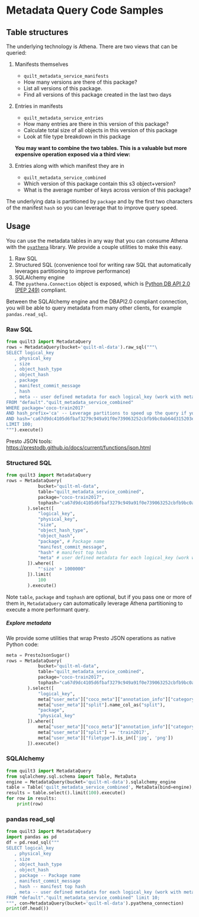 # Metadata Query Code Samples


## Table structures

The underlying technology is Athena. There are two views that can be queried:

1. Manifests themselves
    - `quilt_metadata_service_manifests`
    - How many versions are there of this package?
    - List all versions of this package.
    - Find all versions of this package created in the last two days
2. Entries in manifests  
    - `quilt_metadata_service_entries`
    - How many entries are there in this version of this package?
    - Calculate total size of all objects in this version of this package
    - Look at file type breakdown in this package

   __You may want to combine the two tables. This is a valuable but more expensive operation exposed via a third view:__

3. Entries along with which manifest they are in
    - `quilt_metadata_service_combined`
    - Which version of this package contain this s3 object+version?
    - What is the average number of keys across version of this package?

The underlying data is partitioned by `package` and by the first two characters of the manifest `hash` so you can leverage that to improve query speed.

## Usage

You can use the metadata tables in any way that you can consume Athena with the [`pyathena`](https://github.com/laughingman7743/PyAthena) library. We provide a couple utilities to make this easy.

1. Raw SQL
2. Structured SQL (convenience tool for writing raw SQL that automatically leverages partitioning to improve performance)
3. SQLAlchemy engine
4. The `pyathena.Connection` object is exposed, which is [Python DB API 2.0 (PEP 249)](https://www.python.org/dev/peps/pep-0249) compliant.

Between the SQLAlchemy engine and the DBAPI2.0 compliant connection, you will be able to query metadata from many other clients, for example `pandas.read_sql`.

### Raw SQL

```python
from quilt3 import MetadataQuery
rows = MetadataQuery(bucket='quilt-ml-data').raw_sql("""\
SELECT logical_key
   , physical_key
   , size
   , object_hash_type
   , object_hash
   , package
   , manifest_commit_message
   , hash
   , meta -- user defined metadata for each logical_key (work with meta using Presto JSON tools)
FROM "default"."quilt_metadata_service_combined" 
WHERE package='coco-train2017'
AND hash_prefix='ca' -- Leverage partitions to speed up the query if you want to query a specific manifest hash
AND hash='ca67d9dc4105d6fbaf3279c949a91f0e739063252cbfb9bc0ab64d315203e3a3'
LIMIT 100;
""").execute()
```

Presto JSON tools: https://prestodb.github.io/docs/current/functions/json.html

### Structured SQL

```python
from quilt3 import MetadataQuery
rows = MetadataQuery(
            bucket="quilt-ml-data",
            table="quilt_metadata_service_combined",
            package="coco-train2017", 
            tophash="ca67d9dc4105d6fbaf3279c949a91f0e739063252cbfb9bc0ab64d315203e3a3"
        ).select([
            "logical_key",
            "physical_key",
            "size",
            "object_hash_type",
            "object_hash",
            "package", # Package name
            "manifest_commit_message", 
            "hash" # manifest top hash
            "meta" # user defined metadata for each logical_key (work with meta using Presto JSON tools)
        ]).where([
            "'size' > 1000000"
        ]).limit(
            100
        ).execute()
```
Note `table`, `package` and `tophash` are optional, but if you pass one or more of them in, `MetadataQuery` can automatically leverage Athena partitioning to execute a more performant query.

##### Explore metadata

We provide some utilities that wrap Presto JSON operations as native Python code:

```python
meta = PrestoJsonSugar()
rows = MetadataQuery(
            bucket="quilt-ml-data",
            table="quilt_metadata_service_combined",
            package="coco-train2017", 
            tophash="ca67d9dc4105d6fbaf3279c949a91f0e739063252cbfb9bc0ab64d315203e3a3"
        ).select([
            "logical_key",
            meta["user_meta"]["coco_meta"]["annotation_info"]["category.names"].name_col_as("objects_in_image"),
            meta["user_meta"]["split"].name_col_as("split"),
            "package",
            "physical_key"
        ]).where([
            meta["user_meta"]["coco_meta"]["annotation_info"]["category.names"].contains('car'),
            meta["user_meta"]["split"] == 'train2017',
            meta["user_meta"]["filetype"].is_in(['jpg', 'png'])
        ]).execute()
```




### SQLAlchemy


```python
from quilt3 import MetadataQuery
from sqlalchemy.sql.schema import Table, MetaData
engine = MetadataQuery(bucket='quilt-ml-data').sqlalchemy_engine
table = Table('quilt_metadata_service_combined', MetaData(bind=engine), autoload=True)
results = table.select().limit(100).execute()
for row in results:
    print(row)
```

### pandas read_sql

```python
from quilt3 import MetadataQuery
import pandas as pd
df = pd.read_sql("""
SELECT logical_key
   , physical_key
   , size
   , object_hash_type
   , object_hash
   , package -- Package name
   , manifest_commit_message
   , hash -- manifest top hash
   , meta -- user defined metadata for each logical_key (work with meta using Presto JSON tools)
FROM "default"."quilt_metadata_service_combined" limit 10;
""", con=MetadataQuery(bucket='quilt-ml-data').pyathena_connection)
print(df.head())
```